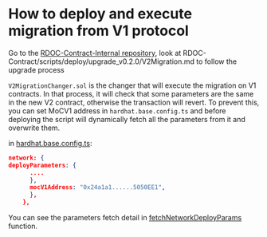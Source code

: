 # How to deploy and execute migration from V1 protocol

Go to the [RDOC-Contract-Internal repository](https://github.com/money-on-chain/RDOC-Contract), look at RDOC-Contract/scripts/deploy/upgrade_v0.2.0/V2Migration.md to follow the upgrade process

`V2MigrationChanger.sol` is the changer that will execute the migration on V1 contracts. In that process, it will check that some parameters are the same in the new V2 contract, otherwise the transaction will revert.
To prevent this, you can set MoCV1 address in `hardhat.base.config.ts` and before deploying the script will dynamically fetch all the parameters from it and overwrite them.

in [hardhat.base.config.ts](hardhat.base.config.ts):

```json
network: {
deployParameters: {
      ....
      },
      mocV1Address: "0x24a1a1......5050EE1",
      },
    },
```

You can see the parameters fetch detail in [fetchNetworkDeployParams](scripts/utils.ts) function.
